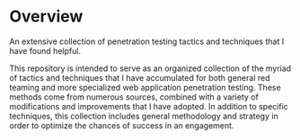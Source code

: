 # Overview
An extensive collection of penetration testing tactics and techniques that I have found helpful.

This repository is intended to serve as an organized collection of the myriad of tactics and techniques that I have accumulated for both general red teaming and more specialized web application penetration testing. These methods come from numerous sources, combined with a variety of modifications and improvements that I have adopted. In addition to specific techniques, this collection includes general methodology and strategy in order to optimize the chances of success in an engagement.
